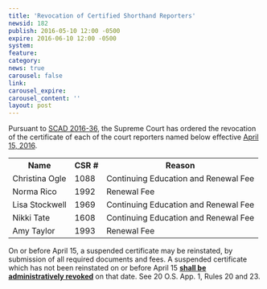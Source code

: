 ```yaml
---
title: 'Revocation of Certified Shorthand Reporters'
newsid: 182
publish: 2016-05-10 12:00 -0500
expire: 2016-06-10 12:00 -0500
system: 
feature: 
category: 
news: true
carousel: false
link: 
carousel_expire: 
carousel_content: ''
layout: post
---
```

<p>Pursuant to <a href="http://www.oscn.net/images/news/SCAD2016-0036.pdf" target="_blank">SCAD 2016-36</a>, the Supreme Court has ordered the revocation of the certificate of each of the court reporters named below effective <u>April 15, 2016</u>.</p>
<table>
<tbody><tr>
<th>Name</th>
<th>CSR #</th>
<th>Reason</th>
</tr>
<tr>
<td>Christina Ogle</td>
<td>1088</td>
<td>Continuing Education and Renewal Fee</td>
</tr>
<tr>
<td>Norma Rico</td>
<td>1992</td>
<td>Renewal Fee</td>
</tr>
<tr>
<td>Lisa Stockwell</td>
<td>1969</td>
<td>Continuing Education and Renewal Fee</td>
</tr>
<tr>
<td>Nikki Tate</td>
<td>1608</td>
<td>Continuing Education and Renewal Fee</td>
</tr>
<tr>
<td>Amy Taylor</td>
<td>1993</td>
<td>Renewal Fee</td>
</tr>
</tbody></table>
<p>On or before April 15, a suspended certificate may be reinstated, by submission of all required documents and fees.  A suspended certificate which has not been reinstated on or before April 15 <u><strong>shall be administratively revoked</strong></u> on that date.  See 20 O.S. App. 1, Rules 20 and 23.</p>